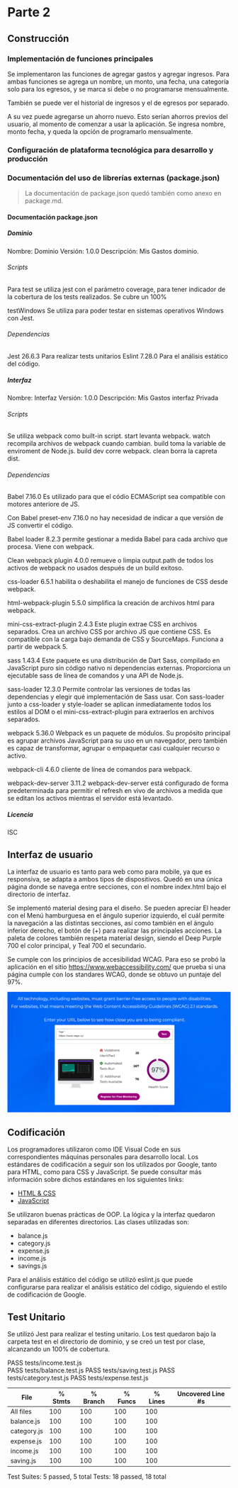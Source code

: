 # Parte 2

## Construcción

### Implementación de funciones principales

Se implementaron las funciones de agregar gastos y agregar ingresos. Para ambas funciones se agrega un nombre, un monto, una fecha, una categoría solo para los egresos, y se marca si debe o no programarse mensualmente. 

También se puede ver el historial de ingresos y el de egresos por separado.

A su vez puede agregarse un ahorro nuevo. Esto serían ahorros previos del usuario, al momento de comenzar a usar la aplicación. Se ingresa nombre, monto fecha, y queda la opción de programarlo mensualmente.

### Configuración de plataforma tecnológica para desarrollo y producción

### Documentación del uso de librerías externas (package.json)
> La documentación de package.json quedó también como anexo en package.md.

#### Documentación package.json

##### Dominio
Nombre: Dominio
Versión: 1.0.0
Descripción: Mis Gastos dominio.

###### Scripts
Para test se utiliza jest con el parámetro coverage, para tener indicador de la cobertura de los tests realizados. Se cubre un 100%

testWindows Se utiliza para poder testar en sistemas operativos Windows con Jest.

###### Dependencias 

Jest 26.6.3 Para realizar tests unitarios
Eslint 7.28.0 Para el análisis estático del código.

##### Interfaz
Nombre: Interfaz
Versión: 1.0.0
Descripción: Mis Gastos interfaz
Privada

###### Scripts
Se utiliza webpack como built-in script.
start levanta webpack.
watch recompila archivos de webpack cuando cambian.
build toma la variable de enviroment de Node.js.
build dev corre webpack.
clean borra la capreta dist.

###### Dependencias
Babel 7.16.0 Es utilizado para que el códio ECMAScript sea compatible con motores anteriore de JS.

Con Babel preset-env 7.16.0 no hay necesidad de indicar a que versión de JS convertir el código.

Babel loader 8.2.3 permite gestionar a medida Babel para cada archivo que procesa. Viene con webpack.

Clean webpack plugin 4.0.0 remueve o limpia output.path de todos los activos de webpack no usados después de un build exitoso.

css-loader 6.5.1 habilita o deshabilita el manejo de funciones de CSS desde webpack.

html-webpack-plugin 5.5.0 simplifica la creación de archivos html para webpack.

mini-css-extract-plugin 2.4.3 Este plugin extrae CSS en archivos separados. Crea un archivo CSS por archivo JS que contiene CSS. Es compatible con la carga bajo demanda de CSS y SourceMaps. Funciona a partir de webpack 5.

sass 1.43.4 Este paquete es una distribución de Dart Sass, compilado en JavaScript puro sin código nativo ni dependencias externas. Proporciona un ejecutable sass de línea de comandos y una API de Node.js.

sass-loader 12.3.0 Permite controlar las versiones de todas las dependencias y elegir qué implementación de Sass usar.
Con sass-loader junto a css-loader y style-loader se aplican inmediatamente todos los estilos al DOM o el mini-css-extract-plugin para extraerlos en archivos separados.

webpack 5.36.0 Webpack es un paquete de módulos. Su propósito principal es agrupar archivos JavaScript para su uso en un navegador, pero también es capaz de transformar, agrupar o empaquetar casi cualquier recurso o activo.

webpack-cli 4.6.0 cliente de línea de comandos para webpack.

webpack-dev-server 3.11.2 webpack-dev-server está configurado de forma predeterminada para permitir el refresh en vivo de archivos a medida que se editan los activos mientras el servidor está levantado.

##### Licencia 
ISC

## Interfaz de usuario

La interfaz de usuario es tanto para web como para mobile, ya que es responsiva, se adapta a ambos tipos de dispositivos. Quedó en una única página donde se navega entre secciones, con el nombre index.html bajo el directorio de interfaz. 

Se implementó material desing para el diseño. Se pueden apreciar El header con el Menú hamburguesa en el ángulo superior izquierdo, el cuál permite la navegación a las distintas secciones, así como también en el ángulo inferior derecho, el botón de (+) para realizar las principales acciones. La paleta de colores también respeta material design, siendo el Deep Purple 700 el color principal, y Teal 700 el secundario.


Se cumple con los principios de accesibilidad WCAG. Para eso se probó la aplicación en el sitio https://www.webaccessibility.com/ que prueba si una página cumple con los standares WCAG, donde se obtuvo un puntaje del 97%.

<img src="WCAG.png">

## Codificación

Los programadores utilizaron como IDE Visual Code en sus correspondientes máquinas personales para desarrollo local. Los estándares de codificación a seguir son los utilizados por Google, tanto para HTML, como para CSS y JavaScript. Se puede consultar más información sobre dichos estándares en los siguientes links:

* [HTML & CSS](https://google.github.io/styleguide/htmlcssguide.html)
* [JavaScript](https://google.github.io/styleguide/jsguide.html)

Se utilizaron buenas prácticas de OOP. La lógica y la interfaz quedaron separadas en diferentes directorios. Las clases utilizadas son:

* balance.js
* category.js
* expense.js
* income.js
* savings.js

Para el análisis estático del código se utilizó eslint.js que puede configurarse para realizar el análisis estático del código, siguiendo el estilo de codificación de Google.

## Test Unitario

Se utilizó Jest para realizar el testing unitario. Los test quedaron bajo la carpeta test en el directorio de dominio, y se creó un test por clase, alcanzando un 100% de cobertura.


 PASS  tests/income.test.js                                                                                            
 PASS  tests/balance.test.js
 PASS  tests/saving.test.js
 PASS  tests/category.test.js
 PASS  tests/expense.test.js
                                             
File         | % Stmts | % Branch | % Funcs | % Lines | Uncovered Line #s                                              
-------------|---------|----------|---------|---------|-------------------
All files    |     100 |      100 |     100 |     100 | 
 balance.js  |     100 |      100 |     100 |     100 | 
 category.js |     100 |      100 |     100 |     100 | 
 expense.js  |     100 |      100 |     100 |     100 | 
 income.js   |     100 |      100 |     100 |     100 | 
 saving.js   |     100 |      100 |     100 |     100 | 


Test Suites: 5 passed, 5 total
Tests:       18 passed, 18 total
